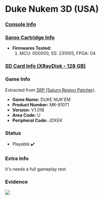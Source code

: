# Duke Nukem 3D (USA)

### [Console Info](../../../../Info/Consoles/VA13/README.md)

### [Saroo Cartridge Info](../../../../Info/Cartridges/RetroGameParadiseStore/1.32F/README.md)

- <b>Firmwares Tested:</b>
  1. MCU: 000000, SS: 231005, FPGA: 04

### [SD Card Info (XRayDisk - 128 GB)](../../../../Info/SdCards/XRayDisk/128GB/fat32/README.md)

### Game Info

Extracted from [SRP (Saturn Region Patcher)](https://segaxtreme.net/resources/saturn-region-patcher.81/download).

- <b>Game Name:</b> DUKE NUK'EM
- <b>Product Number:</b> MK-81071
- <b>Version:</b> V1.018
- <b>Area Code:</b> U
- <b>Peripheral Code:</b> JDXEK

### Status

- Playable :heavy_check_mark:

### Extra Info

It's needs a full gameplay test.

### Evidence

[![](https://img.youtube.com/vi/mxY5-EnT8E4/0.jpg)](https://www.youtube.com/watch?v=mxY5-EnT8E4)

